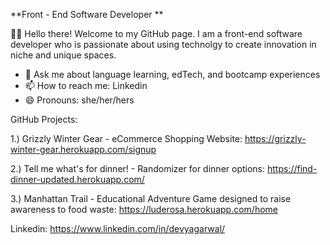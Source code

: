 **Front - End Software Developer **


👋🏼 Hello there! Welcome to my GitHub page. I am a front-end software developer who is passionate about using technolgy to create innovation in niche and unique spaces. 

- 💬 Ask me about language learning, edTech, and bootcamp experiences 
- 📫 How to reach me: Linkedin 
- 😄 Pronouns: she/her/hers

GitHub Projects: 

1.) Grizzly Winter Gear - eCommerce Shopping Website: https://grizzly-winter-gear.herokuapp.com/signup
 
2.) Tell me what's for dinner! - Randomizer for dinner options: https://find-dinner-updated.herokuapp.com/

3.) Manhattan Trail - Educational Adventure Game designed to raise awareness to food waste: https://luderosa.herokuapp.com/home

Linkedin: https://www.linkedin.com/in/devyagarwal/






